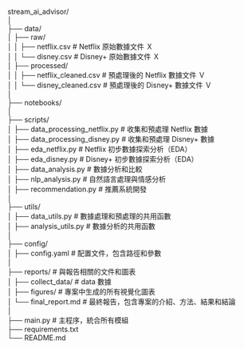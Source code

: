 stream_ai_advisor/  
│   
├── data/   
│   ├── raw/    
│   │   ├── netflix.csv       # Netflix 原始數據文件 Ｘ    
│   │   └── disney.csv        # Disney+ 原始數據文件 Ｘ    
│   ├── processed/  
│   │   ├── netflix_cleaned.csv  # 預處理後的 Netflix 數據文件 Ｖ  
│   │   └── disney_cleaned.csv   # 預處理後的 Disney+ 數據文件 Ｖ  
│   
├── notebooks/  
│   
├── scripts/    
│   ├── data_processing_netflix.py       # 收集和預處理 Netflix 數據    
│   ├── data_processing_disney.py        # 收集和預處理 Disney+ 數據    
│   ├── eda_netflix.py                   # Netflix 初步數據探索分析（EDA）  
│   ├── eda_disney.py                    # Disney+ 初步數據探索分析（EDA）  
│   ├── data_analysis.py                 # 數據分析和比較   
│   ├── nlp_analysis.py                  # 自然語言處理與情感分析   
│   ├── recommendation.py                # 推薦系統開發  
│   
├── utils/  
│   ├── data_utils.py                    # 數據處理和預處理的共用函數   
│   ├── analysis_utils.py                # 數據分析的共用函數   
│   
├── config/     
│   ├── config.yaml                      # 配置文件，包含路徑和參數     
│   
├── reports/             # 與報告相關的文件和圖表   
│   ├── collect_data/    # data 數據   
│   ├── figures/         # 專案中生成的所有視覺化圖表   
│   └── final_report.md  # 最終報告，包含專案的介紹、方法、結果和結論   
│   
├── main.py  # 主程序，統合所有模組     
├── requirements.txt    
└── README.md   

